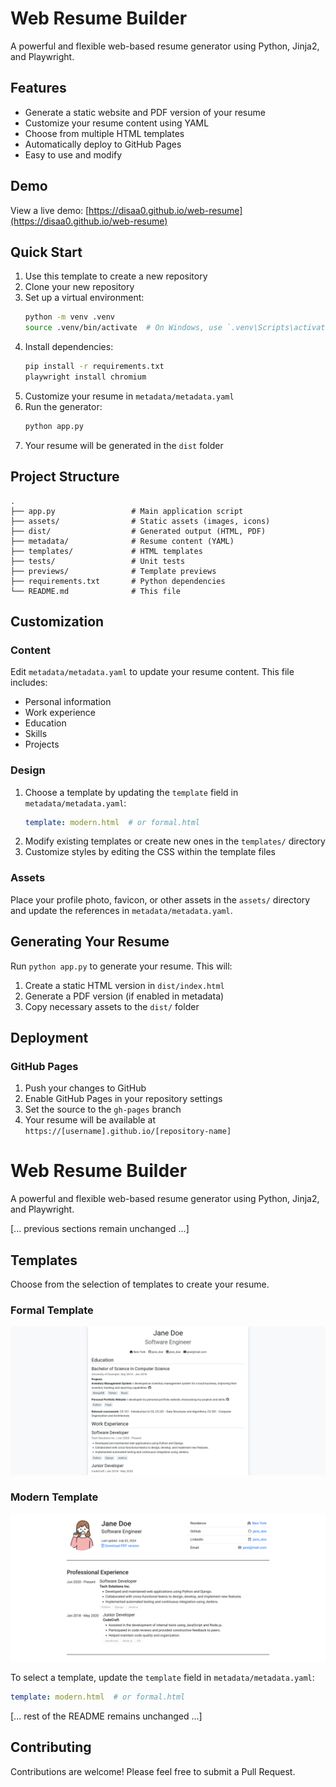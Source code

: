 # Web Resume Builder

A powerful and flexible web-based resume generator using Python, Jinja2, and Playwright.

## Features

- Generate a static website and PDF version of your resume
- Customize your resume content using YAML
- Choose from multiple HTML templates
- Automatically deploy to GitHub Pages
- Easy to use and modify

## Demo

View a live demo: [https://disaa0.github.io/web-resume](https://disaa0.github.io/web-resume)

## Quick Start

1. Use this template to create a new repository
2. Clone your new repository
3. Set up a virtual environment:
   ```sh
   python -m venv .venv
   source .venv/bin/activate  # On Windows, use `.venv\Scripts\activate`
   ```
4. Install dependencies:
   ```sh
   pip install -r requirements.txt
   playwright install chromium
   ```
5. Customize your resume in `metadata/metadata.yaml`
6. Run the generator:
   ```sh
   python app.py
   ```
7. Your resume will be generated in the `dist` folder

## Project Structure

```
.
├── app.py                 # Main application script
├── assets/                # Static assets (images, icons)
├── dist/                  # Generated output (HTML, PDF)
├── metadata/              # Resume content (YAML)
├── templates/             # HTML templates
├── tests/                 # Unit tests
├── previews/              # Template previews
├── requirements.txt       # Python dependencies
└── README.md              # This file
```

## Customization

### Content

Edit `metadata/metadata.yaml` to update your resume content. This file includes:

- Personal information
- Work experience
- Education
- Skills
- Projects

### Design

1. Choose a template by updating the `template` field in `metadata/metadata.yaml`:
   ```yaml
   template: modern.html  # or formal.html
   ```
2. Modify existing templates or create new ones in the `templates/` directory
3. Customize styles by editing the CSS within the template files

### Assets

Place your profile photo, favicon, or other assets in the `assets/` directory and update the references in `metadata/metadata.yaml`.

## Generating Your Resume

Run `python app.py` to generate your resume. This will:

1. Create a static HTML version in `dist/index.html`
2. Generate a PDF version (if enabled in metadata)
3. Copy necessary assets to the `dist/` folder

## Deployment

### GitHub Pages

1. Push your changes to GitHub
2. Enable GitHub Pages in your repository settings
3. Set the source to the `gh-pages` branch
4. Your resume will be available at `https://[username].github.io/[repository-name]`

# Web Resume Builder

A powerful and flexible web-based resume generator using Python, Jinja2, and Playwright.

[... previous sections remain unchanged ...]

## Templates

Choose from the selection of templates to create your resume.

### Formal Template

<img src="./previews/formal.png" alt="Formal Template Preview" />

### Modern Template

<img src="./previews/modern.png" alt="Modern Template Preview" />

To select a template, update the `template` field in `metadata/metadata.yaml`:

```yaml
template: modern.html  # or formal.html
```

[... rest of the README remains unchanged ...]

## Contributing

Contributions are welcome! Please feel free to submit a Pull Request.
